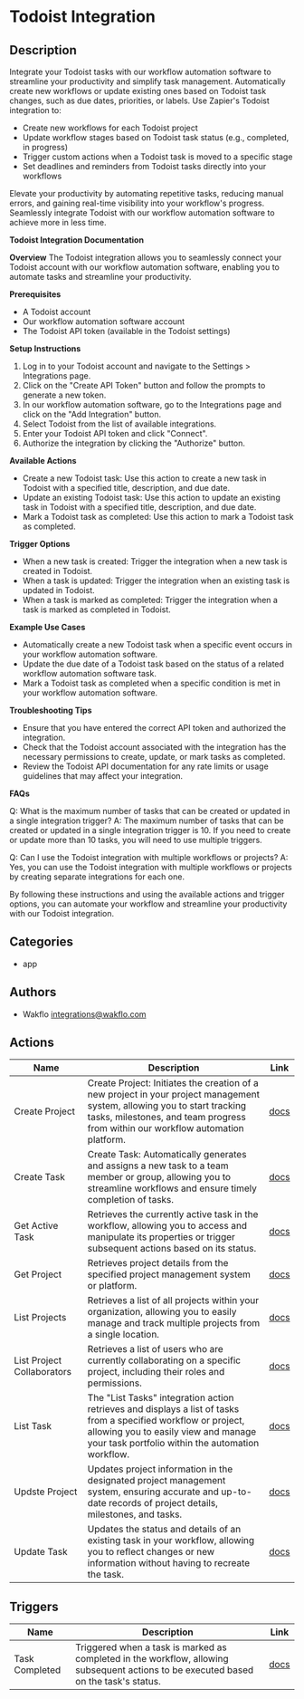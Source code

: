 # Todoist Integration

## Description

Integrate your Todoist tasks with our workflow automation software to streamline your productivity and simplify task management. Automatically create new workflows or update existing ones based on Todoist task changes, such as due dates, priorities, or labels. Use Zapier's Todoist integration to:

* Create new workflows for each Todoist project
* Update workflow stages based on Todoist task status (e.g., completed, in progress)
* Trigger custom actions when a Todoist task is moved to a specific stage
* Set deadlines and reminders from Todoist tasks directly into your workflows

Elevate your productivity by automating repetitive tasks, reducing manual errors, and gaining real-time visibility into your workflow's progress. Seamlessly integrate Todoist with our workflow automation software to achieve more in less time.

**Todoist Integration Documentation**

**Overview**
The Todoist integration allows you to seamlessly connect your Todoist account with our workflow automation software, enabling you to automate tasks and streamline your productivity.

**Prerequisites**

* A Todoist account
* Our workflow automation software account
* The Todoist API token (available in the Todoist settings)

**Setup Instructions**

1. Log in to your Todoist account and navigate to the Settings > Integrations page.
2. Click on the "Create API Token" button and follow the prompts to generate a new token.
3. In our workflow automation software, go to the Integrations page and click on the "Add Integration" button.
4. Select Todoist from the list of available integrations.
5. Enter your Todoist API token and click "Connect".
6. Authorize the integration by clicking the "Authorize" button.

**Available Actions**

* Create a new Todoist task: Use this action to create a new task in Todoist with a specified title, description, and due date.
* Update an existing Todoist task: Use this action to update an existing task in Todoist with a specified title, description, and due date.
* Mark a Todoist task as completed: Use this action to mark a Todoist task as completed.

**Trigger Options**

* When a new task is created: Trigger the integration when a new task is created in Todoist.
* When a task is updated: Trigger the integration when an existing task is updated in Todoist.
* When a task is marked as completed: Trigger the integration when a task is marked as completed in Todoist.

**Example Use Cases**

* Automatically create a new Todoist task when a specific event occurs in your workflow automation software.
* Update the due date of a Todoist task based on the status of a related workflow automation software task.
* Mark a Todoist task as completed when a specific condition is met in your workflow automation software.

**Troubleshooting Tips**

* Ensure that you have entered the correct API token and authorized the integration.
* Check that the Todoist account associated with the integration has the necessary permissions to create, update, or mark tasks as completed.
* Review the Todoist API documentation for any rate limits or usage guidelines that may affect your integration.

**FAQs**

Q: What is the maximum number of tasks that can be created or updated in a single integration trigger?
A: The maximum number of tasks that can be created or updated in a single integration trigger is 10. If you need to create or update more than 10 tasks, you will need to use multiple triggers.

Q: Can I use the Todoist integration with multiple workflows or projects?
A: Yes, you can use the Todoist integration with multiple workflows or projects by creating separate integrations for each one.

By following these instructions and using the available actions and trigger options, you can automate your workflow and streamline your productivity with our Todoist integration.

## Categories

- app


## Authors

- Wakflo <integrations@wakflo.com>


## Actions
| Name                       | Description                                                                                                                                                                                                  | Link                                          |
|----------------------------|--------------------------------------------------------------------------------------------------------------------------------------------------------------------------------------------------------------|-----------------------------------------------|
| Create Project             | Create Project: Initiates the creation of a new project in your project management system, allowing you to start tracking tasks, milestones, and team progress from within our workflow automation platform. | [docs](actions/create_project.md)             |## Actions
| Create Task                | Create Task: Automatically generates and assigns a new task to a team member or group, allowing you to streamline workflows and ensure timely completion of tasks.                                           | [docs](actions/create_task.md)                |
| Get Active Task            | Retrieves the currently active task in the workflow, allowing you to access and manipulate its properties or trigger subsequent actions based on its status.                                                 | [docs](actions/get_active_task.md)            |
| Get Project                | Retrieves project details from the specified project management system or platform.                                                                                                                          | [docs](actions/get_project.md)                |
| List Projects              | Retrieves a list of all projects within your organization, allowing you to easily manage and track multiple projects from a single location.                                                                 | [docs](actions/list_projects.md)              |
| List Project Collaborators | Retrieves a list of users who are currently collaborating on a specific project, including their roles and permissions.                                                                                      | [docs](actions/list_project_collaborators.md) |
| List Task                  | The "List Tasks" integration action retrieves and displays a list of tasks from a specified workflow or project, allowing you to easily view and manage your task portfolio within the automation workflow.  | [docs](actions/list_task.md)                  |
| Updste Project             | Updates project information in the designated project management system, ensuring accurate and up-to-date records of project details, milestones, and tasks.                                                 | [docs](actions/update_project)             |
| Update Task                | Updates the status and details of an existing task in your workflow, allowing you to reflect changes or new information without having to recreate the task.                                                 | [docs](actions/update_task.md)                |## Triggers

## Triggers
| Name           | Description                                                                                                                          | Link                               |
|----------------|--------------------------------------------------------------------------------------------------------------------------------------|------------------------------------|
| Task Completed | Triggered when a task is marked as completed in the workflow, allowing subsequent actions to be executed based on the task's status. | [docs](triggers/task_completed.md) |